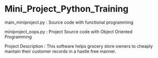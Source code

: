 # Mini_Project_Python_Training
main_miniproject.py : Source code with functional programming


miniproject_oops.py : Project Source code with Object Oriented Programming


Project Description : This software helps grocery store owners to cheaply mantain their customer records in a hastle free manner.
